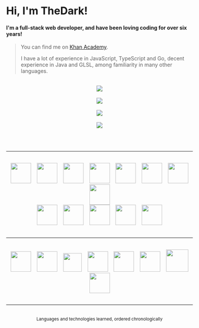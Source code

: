 # Hi, I'm TheDark!
#### I'm a full-stack web developer, and have been loving coding for over six years!

> You can find me on <a href="https://www.khanacademy.org/profile/OnlyTheDark/projects">Khan Academy</a>.
>
> I have a lot of experience in JavaScript, TypeScript and Go, decent experience in Java and GLSL, among familiarity in many other languages.

<br>

<div align="center">
    <div>
        <a href="https://github.com/anuraghazra/github-readme-stats#github-stats-card">
            <img src="https://github-readme-stats.vercel.app/api?username=99thedark&theme=tokyonight&show_icons=true">
        </a>
        <br><br>
        <a href="https://git.io/streak-stats">
            <img src="https://streak-stats.demolab.com?user=99thedark&theme=tokyonight">
        </a>
        <br><br>
        <a href="https://github.com/anuraghazra/github-readme-stats#top-languages-card">
            <img src="https://github-readme-stats.vercel.app/api/top-langs/?username=99thedark&theme=tokyonight&layout=compact&langs_count=20&exclude_repo=Hello-World&hide=markdown,llvm">
        </a>
        <br><br>
        <a href="https://github.com/Ashutosh00710/github-readme-activity-graph">
            <img src="https://github-readme-activity-graph.vercel.app/graph?username=99thedark&theme=tokyo-night">
        </a>
    </div>
</div>

<br><br>

<hr>

<br>

<div align="center">
    <img src="https://cdn.jsdelivr.net/gh/devicons/devicon/icons/javascript/javascript-original.svg" height="55px" hspace="6px">
    <img src="https://cdn.jsdelivr.net/gh/devicons/devicon/icons/html5/html5-original.svg" height="55px" hspace="6px">
    <img src="https://cdn.cdnlogo.com/logos/c/18/css.svg" height="55px" hspace="6px">
    <img src="https://cdn.jsdelivr.net/gh/devicons/devicon/icons/python/python-original.svg" height="55px" hspace="6px">
    <img src="https://cdn.jsdelivr.net/gh/devicons/devicon/icons/java/java-original.svg" height="55px" hspace="6px">
    <img src="https://upload.wikimedia.org/wikipedia/commons/thumb/2/25/WebGL_Logo.svg/1024px-WebGL_Logo.svg.png?20210505165026" height="55px" hspace="6px">
    <img src="https://cdn.jsdelivr.net/gh/devicons/devicon/icons/csharp/csharp-original.svg" height="55px" hspace="6px">
    <img src="https://cdn.jsdelivr.net/gh/devicons/devicon/icons/typescript/typescript-original.svg" height="55px" hspace="6px">
    <br>
    <img src="https://cdn.jsdelivr.net/gh/devicons/devicon/icons/sass/sass-original.svg" height="55px" hspace="6px">
    <img src="https://cdn.jsdelivr.net/gh/devicons/devicon/icons/julia/julia-original.svg" height="55px" hspace="6px">
    <img src="https://cdn.jsdelivr.net/gh/devicons/devicon/icons/dart/dart-original.svg" height="55px" hspace="6px">
    <img src="https://upload.wikimedia.org/wikipedia/commons/thumb/1/1f/WebAssembly_Logo.svg/2048px-WebAssembly_Logo.svg.png" height="55px" hspace="6px">
    <img src="https://cdn.jsdelivr.net/gh/devicons/devicon/icons/go/go-original.svg" height="55px" hspace="6px">
    <!-- <img src="https://static-00.iconduck.com/assets.00/sql-database-generic-icon-380x512-ez505zus.png" height="55px" hspace="6px"> -->
</div>

<br>

<hr>

<br>

<div align="center">
    <img src="https://cdn.jsdelivr.net/gh/devicons/devicon/icons/processing/processing-original.svg" height="55px" hspace="6px">
    <img src="https://upload.wikimedia.org/wikipedia/commons/thumb/c/c6/P5.js_icon.svg/2048px-P5.js_icon.svg.png" height="55px" hspace="6px">
    <img src="https://cdn-icons-png.flaticon.com/512/5968/5968322.png" height="50px" hspace="6px">
    <img src="https://cdn.jsdelivr.net/gh/devicons/devicon/icons/jquery/jquery-original.svg" height="55px" hspace="6px">
    <img src="https://cdn.jsdelivr.net/gh/devicons/devicon/icons/azure/azure-original.svg" height="55px" hspace="6px">
    <img src="https://cdn.worldvectorlogo.com/logos/tauri-1.svg" height="55px" hspace="6px">
    <img src="https://vitejs.dev/logo-with-shadow.png" height="60px" hspace="6px">
    <img src="https://ebitengine.org/images/logo.png" height="55px" hspace="6px">
</div>

<br>

<hr>

<br>

<div align="middle"><sup>Languages and technologies learned, ordered chronologically</sup></div>

<br>
